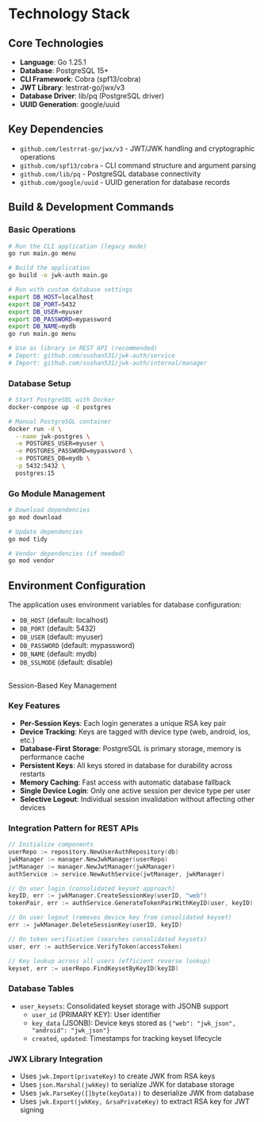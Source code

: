 # Technology Stack

## Core Technologies

- **Language**: Go 1.25.1
- **Database**: PostgreSQL 15+
- **CLI Framework**: Cobra (spf13/cobra)
- **JWT Library**: lestrrat-go/jwx/v3
- **Database Driver**: lib/pq (PostgreSQL driver)
- **UUID Generation**: google/uuid

## Key Dependencies

- `github.com/lestrrat-go/jwx/v3` - JWT/JWK handling and cryptographic operations
- `github.com/spf13/cobra` - CLI command structure and argument parsing
- `github.com/lib/pq` - PostgreSQL database connectivity
- `github.com/google/uuid` - UUID generation for database records

## Build & Development Commands

### Basic Operations
```bash
# Run the CLI application (legacy mode)
go run main.go menu

# Build the application
go build -o jwk-auth main.go

# Run with custom database settings
export DB_HOST=localhost
export DB_PORT=5432
export DB_USER=myuser
export DB_PASSWORD=mypassword
export DB_NAME=mydb
go run main.go menu

# Use as library in REST API (recommended)
# Import: github.com/sushan531/jwk-auth/service
# Import: github.com/sushan531/jwk-auth/internal/manager
```

### Database Setup
```bash
# Start PostgreSQL with Docker
docker-compose up -d postgres

# Manual PostgreSQL container
docker run -d \
  --name jwk-postgres \
  -e POSTGRES_USER=myuser \
  -e POSTGRES_PASSWORD=mypassword \
  -e POSTGRES_DB=mydb \
  -p 5432:5432 \
  postgres:15
```

### Go Module Management
```bash
# Download dependencies
go mod download

# Update dependencies
go mod tidy

# Vendor dependencies (if needed)
go mod vendor
```

## Environment Configuration

The application uses environment variables for database configuration:
- `DB_HOST` (default: localhost)
- `DB_PORT` (default: 5432)
- `DB_USER` (default: myuser)
- `DB_PASSWORD` (default: mypassword)
- `DB_NAME` (default: mydb)
- `DB_SSLMODE` (default: disable)
## 
Session-Based Key Management

### Key Features
- **Per-Session Keys**: Each login generates a unique RSA key pair
- **Device Tracking**: Keys are tagged with device type (web, android, ios, etc.)
- **Database-First Storage**: PostgreSQL is primary storage, memory is performance cache
- **Persistent Keys**: All keys stored in database for durability across restarts
- **Memory Caching**: Fast access with automatic database fallback
- **Single Device Login**: Only one active session per device type per user
- **Selective Logout**: Individual session invalidation without affecting other devices

### Integration Pattern for REST APIs
```go
// Initialize components
userRepo := repository.NewUserAuthRepository(db)
jwkManager := manager.NewJwkManager(userRepo)
jwtManager := manager.NewJwtManager(jwkManager)
authService := service.NewAuthService(jwtManager, jwkManager)

// On user login (consolidated keyset approach)
keyID, err := jwkManager.CreateSessionKey(userID, "web")
tokenPair, err := authService.GenerateTokenPairWithKeyID(user, keyID)

// On user logout (removes device key from consolidated keyset)
err := jwkManager.DeleteSessionKey(userID, keyID)

// On token verification (searches consolidated keysets)
user, err := authService.VerifyToken(accessToken)

// Key lookup across all users (efficient reverse lookup)
keyset, err := userRepo.FindKeysetByKeyID(keyID)
```

### Database Tables
- `user_keysets`: Consolidated keyset storage with JSONB support
  - `user_id` (PRIMARY KEY): User identifier
  - `key_data` (JSONB): Device keys stored as `{"web": "jwk_json", "android": "jwk_json"}`
  - `created`, `updated`: Timestamps for tracking keyset lifecycle

### JWX Library Integration
- Uses `jwk.Import(privateKey)` to create JWK from RSA keys
- Uses `json.Marshal(jwkKey)` to serialize JWK for database storage
- Uses `jwk.ParseKey([]byte(keyData))` to deserialize JWK from database
- Uses `jwk.Export(jwkKey, &rsaPrivateKey)` to extract RSA key for JWT signing